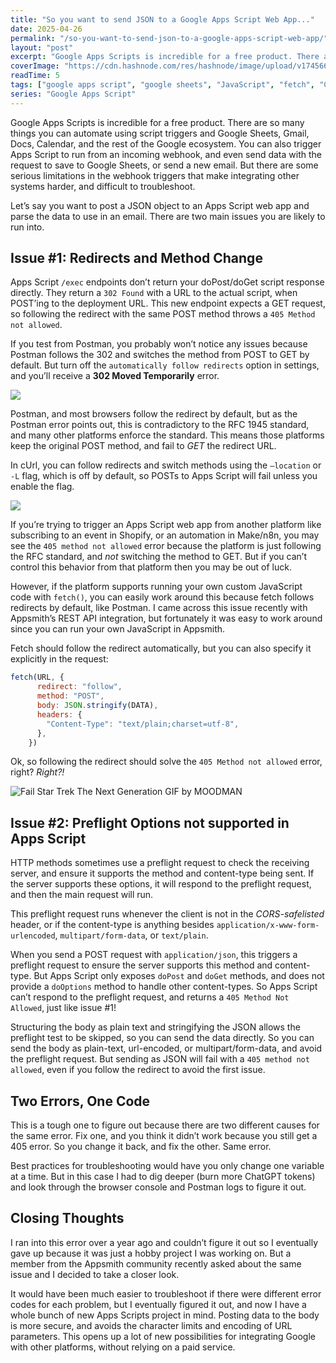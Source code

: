 ```yaml
---
title: "So you want to send JSON to a Google Apps Script Web App..."
date: 2025-04-26
permalink: "/so-you-want-to-send-json-to-a-google-apps-script-web-app/"
layout: "post"
excerpt: "Google Apps Scripts is incredible for a free product. There are so many things you can automate using script triggers and Google Sheets, Gmail, Docs, Calendar, and the rest of the Google ecosystem. You can also trigger Apps Script to run from an inco..."
coverImage: "https://cdn.hashnode.com/res/hashnode/image/upload/v1745669824529/32a1e81b-6dae-4700-9216-ec2a44de91b1.png"
readTime: 5
tags: ["google apps script", "google sheets", "JavaScript", "fetch", "CORS", "http", "REST API", "json", "automation"]
series: "Google Apps Script"
---
```


Google Apps Scripts is incredible for a free product. There are so many things you can automate using script triggers and Google Sheets, Gmail, Docs, Calendar, and the rest of the Google ecosystem. You can also trigger Apps Script to run from an incoming webhook, and even send data with the request to save to Google Sheets, or send a new email. But there are some serious limitations in the webhook triggers that make integrating other systems harder, and difficult to troubleshoot.

Let’s say you want to post a JSON object to an Apps Script web app and parse the data to use in an email. There are two main issues you are likely to run into.

## **Issue #1: Redirects and Method Change**

Apps Script `/exec` endpoints don’t return your doPost/doGet script response directly. They return a `302 Found` with a URL to the actual script, when POST’ing to the deployment URL. This new endpoint expects a GET request, so following the redirect with the same POST method throws a `405 Method not allowed`.

If you test from Postman, you probably won’t notice any issues because Postman follows the 302 and switches the method from POST to GET by default. But turn off the `automatically follow redirects` option in settings, and you’ll receive a **302 Moved Temporarily** error.

![](https://cdn.hashnode.com/res/hashnode/image/upload/v1745627543943/340ac521-70f2-4a62-ac6e-b41884ebb77c.png)

Postman, and most browsers follow the redirect by default, but as the Postman error points out, this is contradictory to the RFC 1945 standard, and many other platforms enforce the standard. This means those platforms keep the original POST method, and fail to *GET* the redirect URL.

In cUrl, you can follow redirects and switch methods using the `—location` or `-L` flag, which is off by default, so POSTs to Apps Script will fail unless you enable the flag.

![](https://cdn.hashnode.com/res/hashnode/image/upload/v1745666909352/e5e2488c-d6be-4393-9122-4a8dc4b40a70.png)

If you’re trying to trigger an Apps Script web app from another platform like subscribing to an event in Shopify, or an automation in Make/n8n, you may see the `405 method not allowed` error because the platform is just following the RFC standard, and *not* switching the method to GET. But if you can’t control this behavior from that platform then you may be out of luck.

However, if the platform supports running your own custom JavaScript code with `fetch()`, you can easily work around this because fetch follows redirects by default, like Postman. I came across this issue recently with Appsmith’s REST API integration, but fortunately it was easy to work around since you can run your own JavaScript in Appsmith.

Fetch should follow the redirect automatically, but you can also specify it explicitly in the request:

```javascript
fetch(URL, {
      redirect: "follow",
      method: "POST",
      body: JSON.stringify(DATA),
      headers: {
        "Content-Type": "text/plain;charset=utf-8",
      },
    })
```

Ok, so following the redirect should solve the `405 Method not allowed` error, right? *Right?!*

![Fail Star Trek The Next Generation GIF by MOODMAN](https://media0.giphy.com/media/RKMm7X3HGKZMuoZlMF/200.gif?cid=ecf05e47xigk4gtb18i0aex9csbjwc13wf1n6l4ift1z3784&ep=v1_gifs_search&rid=200.gif&ct=g)

## **Issue #2: Preflight Options not supported in Apps Script**

HTTP methods sometimes use a preflight request to check the receiving server, and ensure it supports the method and content-type being sent. If the server supports these options, it will respond to the preflight request, and then the main request will run.

This preflight request runs whenever the client is not in the *CORS-safelisted* header, or if the content-type is anything besides `application/x-www-form-urlencoded`, `multipart/form-data`, or `text/plain`.

When you send a POST request with `application/json`, this triggers a preflight request to ensure the server supports this method and content-type. But Apps Script only exposes `doPost` and `doGet` methods, and does not provide a `doOptions` method to handle other content-types. So Apps Script can’t respond to the preflight request, and returns a `405 Method Not Allowed`, just like issue #1!

Structuring the body as plain text and stringifying the JSON allows the preflight test to be skipped, so you can send the data directly. So you can send the body as plain-text, url-encoded, or multipart/form-data, and avoid the preflight request. But sending as JSON will fail with a `405 method not allowed`, even if you follow the redirect to avoid the first issue.

## Two Errors, One Code

This is a tough one to figure out because there are two different causes for the same error. Fix one, and you think it didn’t work because you still get a 405 error. So you change it back, and fix the other. Same error.

Best practices for troubleshooting would have you only change one variable at a time. But in this case I had to dig deeper (burn more ChatGPT tokens) and look through the browser console and Postman logs to figure it out.

## Closing Thoughts

I ran into this error over a year ago and couldn’t figure it out so I eventually gave up because it was just a hobby project I was working on. But a member from the Appsmith community recently asked about the same issue and I decided to take a closer look.

It would have been much easier to troubleshoot if there were different error codes for each problem, but I eventually figured it out, and now I have a whole bunch of new Apps Scripts project in mind. Posting data to the body is more secure, and avoids the character limits and encoding of URL parameters. This opens up a lot of new possibilities for integrating Google with other platforms, without relying on a paid service.